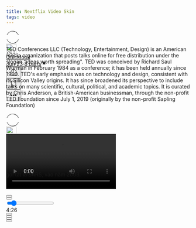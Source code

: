 ```yaml
---
title: Nextflix Video Skin
tags: video
---
```


<link rel="stylesheet" href="/assets/css/toc.css">
<script src="/assets/js/toc.js"/></script>

<div class="ijk"><div class="ntt fb ik il im" style="height: 28px;"><div class="o ntt"><div><a href="https://quicklook.netlify.app/about/" rel="noopener"><div class="ce in io"><div class="ip ntt fa o p gnn iq ir is it iu eg"><svg width="36" height="36" viewBox="0 0 36 36"><path fill-rule="evenodd" clip-rule="evenodd" d="M18 1.87c-6.63 0-12.4 4.14-15.21 10.21L2 11.71C4.94 5.37 11 1 18 1s13.06 4.37 16 10.71l-.79.37C30.4 6.01 24.63 1.88 18 1.88zM2.79 23.92c2.81 6.07 8.58 10.2 15.21 10.2 6.63 0 12.4-4.13 15.21-10.2l.79.37C31.06 30.63 25 35 18 35S4.94 30.63 2 24.29l.79-.37z"></path></svg></div><img alt="Quicklook" class="amm dpp io in" src="https://avatars0.githubusercontent.com/u/68094278?v=4?crop=0.525xw:1xh;center,top&resize=640:*" width="28" height="28" style="margin-top: 0px;"></div></a></div><div class="iv ab ntt"><div class="ntt"><div style="flex:1; align-self: center;"><span class="crr cs cb cc fgg"><a href="https://quicklook.netlify.app/about/" class="" rel="noopener" style="background-image: none;"><h10 class="crr cs cb cc gjj">Quicklook</h10></a></span></div></div><span class="crr cs cb cc gh" style="align-self: center;"><a class="" rel="noopener" href="https://quicklook.netlify.app/posts/toc" style="background-image: none;"><h10 class="crr cs cb cc gh"><span class="iw"></span>Jun 23<span class="ix gh">·</span>8 parts<svg class="iy iz ja" width="15" height="15" viewBox="0 0 15 15"><path d="M7.44 2.32c.03-.1.09-.1.12 0l1.2 3.53a.29.29 0 0 0 .26.2h3.88c.11 0 .13.04.04.1L9.8 8.33a.27.27 0 0 0-.1.29l1.2 3.53c.03.1-.01.13-.1.07l-3.14-2.18a.3.3 0 0 0-.32 0L4.2 12.22c-.1.06-.14.03-.1-.07l1.2-3.53a.27.27 0 0 0-.1-.3L2.06 6.16c-.1-.06-.07-.12.03-.12h3.89a.29.29 0 0 0 .26-.19l1.2-3.52z"></path></svg></h10></a></span></div></div><div class="ntt jb jc jd je jf jg jh ji ex" style="align-self: center;"><div class="ntt o"><div class="jj amm"><div class="by" aria-hidden="false"><button class="boo ch ax ay az ba bb bcc bdd be dl dm bh dn do"><svg width="25" height="25" class="q"><g fill-rule="evenodd"><path d="M15.6 5a.42.42 0 0 0 .17-.3.42.42 0 0 0-.12-.33l-2.8-2.79a.5.5 0 0 0-.7 0l-2.8 2.8a.4.4 0 0 0-.1.32c0 .12.07.23.16.3h.02a.45.45 0 0 0 .57-.04l2-2V10c0 .28.23.5.5.5s.5-.22.5-.5V2.93l2.02 2.02c.08.07.18.12.3.13.11.01.21-.02.3-.08v.01"></path><path d="M18 7h-1.5a.5.5 0 0 0 0 1h1.6c.5 0 .9.4.9.9v10.2c0 .5-.4.9-.9.9H6.9a.9.9 0 0 1-.9-.9V8.9c0-.5.4-.9.9-.9h1.6a.5.5 0 0 0 .35-.15A.5.5 0 0 0 9 7.5a.5.5 0 0 0-.15-.35A.5.5 0 0 0 8.5 7H7a2 2 0 0 0-2 2v10c0 1.1.9 2 2 2h11a2 2 0 0 0 2-2V9a2 2 0 0 0-2-2"></path></g></svg></button></div></div><div class="jk amm"><div><div class="iy"><div><div class="by" role="tooltip" aria-hidden="false" aria-describedby="1" aria-labelledby="1"><button class="boo ch ax ay az ba bb bcc bdd be dl dm bh dn do" onclick="tocContainer()"><svg width="25" height="25" viewBox="0 0 25 25"><path d="M19 6a2 2 0 0 0-2-2H8a2 2 0 0 0-2 2v14.66h.01c.01.1.05.2.12.28a.5.5 0 0 0 .7.03l5.67-4.12 5.66 4.13a.5.5 0 0 0 .71-.03.5.5 0 0 0 .12-.29H19V6zm-6.84 9.97L7 19.64V6a1 1 0 0 1 1-1h9a1 1 0 0 1 1 1v13.64l-5.16-3.67a.49.49 0 0 0-.68 0z" fill-rule="evenodd"></path></svg></button></div></div></div></div></div><div class="jl amm ag"><div class="by" aria-hidden="false"><div class="by" aria-hidden="false"><div class="amm bk bee"><button class="boo ch ax ay az ba bb bcc bdd be dl dm bh dn do"><svg class="q jm jn" width="25" height="25"><path d="M5 12.5c0 .55.2 1.02.59 1.41.39.4.86.59 1.41.59.55 0 1.02-.2 1.41-.59.4-.39.59-.86.59-1.41 0-.55-.2-1.02-.59-1.41A1.93 1.93 0 0 0 7 10.5c-.55 0-1.02.2-1.41.59-.4.39-.59.86-.59 1.41zm5.62 0c0 .55.2 1.02.58 1.41.4.4.87.59 1.42.59.55 0 1.02-.2 1.41-.59.4-.39.59-.86.59-1.41 0-.55-.2-1.02-.59-1.41a1.93 1.93 0 0 0-1.41-.59c-.55 0-1.03.2-1.42.59-.39.39-.58.86-.58 1.41zm5.6 0c0 .55.2 1.02.58 1.41.4.4.87.59 1.43.59.56 0 1.03-.2 1.42-.59.39-.39.58-.86.58-1.41 0-.55-.2-1.02-.58-1.41a1.93 1.93 0 0 0-1.42-.59c-.56 0-1.04.2-1.43.59-.39.39-.58.86-.58 1.41z" fill-rule="evenodd"></path></svg></button></div></div></div></div></div></div></div></div>

TED Conferences LLC (Technology, Entertainment, Design) is an American media organization that posts talks online for free distribution under the slogan "ideas worth spreading". TED was conceived by Richard Saul Wurman in February 1984 as a conference; it has been held annually since 1990. TED's early emphasis was on technology and design, consistent with its Silicon Valley origins. It has since broadened its perspective to include talks on many scientific, cultural, political, and academic topics. It is curated by Chris Anderson, a British-American businessman, through the non-profit TED Foundation since July 1, 2019 (originally by the non-profit Sapling Foundation)

<div id="bottommenu" class="ijk"><div class="ntt fb ik il im" style="height: 28px;"><div class="o ntt"><div><a href="https://quicklook.netlify.app/about/" rel="noopener"><div class="ce in io"><div class="ip ntt fa o p gnn iq ir is it iu eg"><svg width="36" height="36" viewBox="0 0 36 36"><path fill-rule="evenodd" clip-rule="evenodd" d="M18 1.87c-6.63 0-12.4 4.14-15.21 10.21L2 11.71C4.94 5.37 11 1 18 1s13.06 4.37 16 10.71l-.79.37C30.4 6.01 24.63 1.88 18 1.88zM2.79 23.92c2.81 6.07 8.58 10.2 15.21 10.2 6.63 0 12.4-4.13 15.21-10.2l.79.37C31.06 30.63 25 35 18 35S4.94 30.63 2 24.29l.79-.37z"></path></svg></div><img alt="Quicklook" class="amm dpp io in" src="https://avatars0.githubusercontent.com/u/68094278?v=4?crop=0.525xw:1xh;center,top&resize=640:*" width="28" height="28" style="margin-top: 0px;"></div></a></div></div><div class="ntt jb jc jd je jf jg jh ji ex" style="align-self: center;"><div class="ntt o"><div class="jj amm"><div class="by" aria-hidden="false"><button class="boo ch ax ay az ba bb bcc bdd be dl dm bh dn do"><svg width="25" height="25" class="q" style="fill: #f5f5f7;"><g fill-rule="evenodd"><path d="M15.6 5a.42.42 0 0 0 .17-.3.42.42 0 0 0-.12-.33l-2.8-2.79a.5.5 0 0 0-.7 0l-2.8 2.8a.4.4 0 0 0-.1.32c0 .12.07.23.16.3h.02a.45.45 0 0 0 .57-.04l2-2V10c0 .28.23.5.5.5s.5-.22.5-.5V2.93l2.02 2.02c.08.07.18.12.3.13.11.01.21-.02.3-.08v.01"></path><path d="M18 7h-1.5a.5.5 0 0 0 0 1h1.6c.5 0 .9.4.9.9v10.2c0 .5-.4.9-.9.9H6.9a.9.9 0 0 1-.9-.9V8.9c0-.5.4-.9.9-.9h1.6a.5.5 0 0 0 .35-.15A.5.5 0 0 0 9 7.5a.5.5 0 0 0-.15-.35A.5.5 0 0 0 8.5 7H7a2 2 0 0 0-2 2v10c0 1.1.9 2 2 2h11a2 2 0 0 0 2-2V9a2 2 0 0 0-2-2"></path></g></svg></button></div></div><div class="jk amm"><div><div class="iy"><div><div class="by" role="tooltip" aria-hidden="false" aria-describedby="1" aria-labelledby="1"><button class="boo ch ax ay az ba bb bcc bdd be dl dm bh dn do" onclick="tocContainer()" style="fill: #f5f5f7;"><svg width="25" height="25" viewBox="0 0 25 25"><path d="M19 6a2 2 0 0 0-2-2H8a2 2 0 0 0-2 2v14.66h.01c.01.1.05.2.12.28a.5.5 0 0 0 .7.03l5.67-4.12 5.66 4.13a.5.5 0 0 0 .71-.03.5.5 0 0 0 .12-.29H19V6zm-6.84 9.97L7 19.64V6a1 1 0 0 1 1-1h9a1 1 0 0 1 1 1v13.64l-5.16-3.67a.49.49 0 0 0-.68 0z" fill-rule="evenodd"></path></svg></button></div></div></div></div></div><div class="jl amm ag" style="margin-right: 34px;"><div class="by" aria-hidden="false"><div class="by" aria-hidden="false"><div class="amm bk bee"><button class="boo ch ax ay az ba bb bcc bdd be dl dm bh dn do"><svg class="q jm jn" width="25" height="25" style="fill: #f5f5f7;"><path d="M5 12.5c0 .55.2 1.02.59 1.41.39.4.86.59 1.41.59.55 0 1.02-.2 1.41-.59.4-.39.59-.86.59-1.41 0-.55-.2-1.02-.59-1.41A1.93 1.93 0 0 0 7 10.5c-.55 0-1.02.2-1.41.59-.4.39-.59.86-.59 1.41zm5.62 0c0 .55.2 1.02.58 1.41.4.4.87.59 1.42.59.55 0 1.02-.2 1.41-.59.4-.39.59-.86.59-1.41 0-.55-.2-1.02-.59-1.41a1.93 1.93 0 0 0-1.41-.59c-.55 0-1.03.2-1.42.59-.39.39-.58.86-.58 1.41zm5.6 0c0 .55.2 1.02.58 1.41.4.4.87.59 1.43.59.56 0 1.03-.2 1.42-.59.39-.39.58-.86.58-1.41 0-.55-.2-1.02-.58-1.41a1.93 1.93 0 0 0-1.42-.59c-.56 0-1.04.2-1.43.59-.39.39-.58.86-.58 1.41z" fill-rule="evenodd"></path></svg></button></div></div></div></div></div></div></div></div>

<link rel="stylesheet" href="/assets/css/videoskin.css">
<script src="/assets/js/videoskin.js"></script>
<style>#player{position:absolute;width:100%!important;height:100%!important;}</style>
<div class="video-wrapper" style="margin-top: 28.080px;">
	<div id="player"></div>
</div>

<script>
	const playerInstance = jwplayer("player").setup({
	controls: true,
	displaytitle: false,
	fullscreen: "true",
	primary: "html5",
	stretching: "uniform",
	aspectratio: "16:9",
	renderCaptionsNatively: false,
	autostart: false,
	abouttext: "Creator Website",
	aboutlink: "https://www.facebook.com/Sickboy.LoL",
	skin: {name: "netflix"},
	logo: {file: "#"},
	captions: {color: "#FFF", fontSize: 14, backgroundOpacity: 0, edgeStyle: "raised"},
	playlist: [
	{image:"https://cdn.plyr.io/static/demo/View_From_A_Blue_Moon_Trailer-HD.jpg",
	sources: [
	{file: "https://cdn.plyr.io/static/demo/View_From_A_Blue_Moon_Trailer-1080p.mp4", label: "1080p FHD", default: true},
        {file: "https://cdn.plyr.io/static/demo/View_From_A_Blue_Moon_Trailer-720p.mp4", label: "720p HD"},
        {file: "https://cdn.plyr.io/static/demo/View_From_A_Blue_Moon_Trailer-576p.mp4", label: "480p SD"}
	],
	captions: [
        {file: "https://cdn.plyr.io/static/demo/View_From_A_Blue_Moon_Trailer-HD.en.vtt", label: "English", kind: "captions", default: true},
        {file: "https://cdn.plyr.io/static/demo/View_From_A_Blue_Moon_Trailer-HD.fr.vtt", label: "Français", kind: "captions"}
	]
	}
	]
	});
playerInstance.on("ready", function () {
	const playerContainer = playerInstance.getContainer();
	const buttonContainer = playerContainer.querySelector(".jw-button-container");
	const spacer = buttonContainer.querySelector(".jw-spacer");
	const timeSlider = playerContainer.querySelector(".jw-slider-time");
	buttonContainer.replaceChild(timeSlider, spacer);
	});
</script>


<link rel="stylesheet" href="/assets/css/global-2838a3bb85c6d6113065.chunk.css">
<link rel="stylesheet" href="/assets/css/talk-fb26ec4d36c2425e3d81.chunk.css">
<script src="/assets/js/4a2b5feac2cf78ec1207.chunk.js"/></script>
<script src="/assets/js/e81952a22b1ee6555c44.chunk.js"/></script>
<div id="video-container" style="position: relative;"><div style="display: block; padding-top: 56.25%;"></div><div style="position: absolute; bottom: 0px; left: 0px; top: 0px; right: 0px;"><div class="sticky-outer-wrapper  h:full pos:r d:f j-c:c a-i:c "><div class="sticky-inner-wrapper" style="position: relative; top: 0px;"><div class="h:full pos:r"><div class="h:full"><div class=" o:h bg:black " style="position: relative;"><div style="display: block; padding-top: 56.25%;"></div><div style="position: absolute; bottom: 0px; left: 0px; top: 0px; right: 0px;"><div id="ted-player" class=" h:full w:full pos:r d:f a-i:c j-c:c bg:black "><div class="d:b w:full h:full"><div class="h:full w:full"><div class="h:full w:full"><video playsinline="playsinline" class="h:full w:full" id="ted-player-723" crossorigin="anonymous" src="blob:https://www.ted.com/05f313bf-0d0d-4552-91bb-6134d2e43024" title="Elizabeth Cox: Những điều cần biết về nhóm virus corona - Elizabeth Cox"><track kind="subtitles" label="Arabic" src="https://pubads.g.doubleclick.net/ondemand/hls/content/2503702/vid/ElizabethCox_WhatIsACoronavirus_2020E/SIN/streams/b36af64b-6618-46ee-ae11-fd040fc98d9a/vtt/ar.vtt" srclang="ar"><track kind="subtitles" label="Kurdish (Central)" src="https://pubads.g.doubleclick.net/ondemand/hls/content/2503702/vid/ElizabethCox_WhatIsACoronavirus_2020E/SIN/streams/b36af64b-6618-46ee-ae11-fd040fc98d9a/vtt/ckb.vtt" srclang="ckb"><track kind="subtitles" label="German" src="https://pubads.g.doubleclick.net/ondemand/hls/content/2503702/vid/ElizabethCox_WhatIsACoronavirus_2020E/SIN/streams/b36af64b-6618-46ee-ae11-fd040fc98d9a/vtt/de.vtt" srclang="de"><track kind="subtitles" label="Greek" src="https://pubads.g.doubleclick.net/ondemand/hls/content/2503702/vid/ElizabethCox_WhatIsACoronavirus_2020E/SIN/streams/b36af64b-6618-46ee-ae11-fd040fc98d9a/vtt/el.vtt" srclang="el"><track kind="subtitles" label="English" src="https://pubads.g.doubleclick.net/ondemand/hls/content/2503702/vid/ElizabethCox_WhatIsACoronavirus_2020E/SIN/streams/b36af64b-6618-46ee-ae11-fd040fc98d9a/vtt/en.vtt" srclang="en"><track kind="subtitles" label="Spanish" src="https://pubads.g.doubleclick.net/ondemand/hls/content/2503702/vid/ElizabethCox_WhatIsACoronavirus_2020E/SIN/streams/b36af64b-6618-46ee-ae11-fd040fc98d9a/vtt/es.vtt" srclang="es"><track kind="subtitles" label="Persian" src="https://pubads.g.doubleclick.net/ondemand/hls/content/2503702/vid/ElizabethCox_WhatIsACoronavirus_2020E/SIN/streams/b36af64b-6618-46ee-ae11-fd040fc98d9a/vtt/fa.vtt" srclang="fa"><track kind="subtitles" label="Finnish" src="https://pubads.g.doubleclick.net/ondemand/hls/content/2503702/vid/ElizabethCox_WhatIsACoronavirus_2020E/SIN/streams/b36af64b-6618-46ee-ae11-fd040fc98d9a/vtt/fi.vtt" srclang="fi"><track kind="subtitles" label="French" src="https://pubads.g.doubleclick.net/ondemand/hls/content/2503702/vid/ElizabethCox_WhatIsACoronavirus_2020E/SIN/streams/b36af64b-6618-46ee-ae11-fd040fc98d9a/vtt/fr.vtt" srclang="fr"><track kind="subtitles" label="Hebrew" src="https://pubads.g.doubleclick.net/ondemand/hls/content/2503702/vid/ElizabethCox_WhatIsACoronavirus_2020E/SIN/streams/b36af64b-6618-46ee-ae11-fd040fc98d9a/vtt/he.vtt" srclang="he"><track kind="subtitles" label="Croatian" src="https://pubads.g.doubleclick.net/ondemand/hls/content/2503702/vid/ElizabethCox_WhatIsACoronavirus_2020E/SIN/streams/b36af64b-6618-46ee-ae11-fd040fc98d9a/vtt/hr.vtt" srclang="hr"><track kind="subtitles" label="Hungarian" src="https://pubads.g.doubleclick.net/ondemand/hls/content/2503702/vid/ElizabethCox_WhatIsACoronavirus_2020E/SIN/streams/b36af64b-6618-46ee-ae11-fd040fc98d9a/vtt/hu.vtt" srclang="hu"><track kind="subtitles" label="Indonesian" src="https://pubads.g.doubleclick.net/ondemand/hls/content/2503702/vid/ElizabethCox_WhatIsACoronavirus_2020E/SIN/streams/b36af64b-6618-46ee-ae11-fd040fc98d9a/vtt/id.vtt" srclang="id"><track kind="subtitles" label="Italian" src="https://pubads.g.doubleclick.net/ondemand/hls/content/2503702/vid/ElizabethCox_WhatIsACoronavirus_2020E/SIN/streams/b36af64b-6618-46ee-ae11-fd040fc98d9a/vtt/it.vtt" srclang="it"><track kind="subtitles" label="Korean" src="https://pubads.g.doubleclick.net/ondemand/hls/content/2503702/vid/ElizabethCox_WhatIsACoronavirus_2020E/SIN/streams/b36af64b-6618-46ee-ae11-fd040fc98d9a/vtt/ko.vtt" srclang="ko"><track kind="subtitles" label="Kurdish" src="https://pubads.g.doubleclick.net/ondemand/hls/content/2503702/vid/ElizabethCox_WhatIsACoronavirus_2020E/SIN/streams/b36af64b-6618-46ee-ae11-fd040fc98d9a/vtt/ku.vtt" srclang="ku"><track kind="subtitles" label="Latvian" src="https://pubads.g.doubleclick.net/ondemand/hls/content/2503702/vid/ElizabethCox_WhatIsACoronavirus_2020E/SIN/streams/b36af64b-6618-46ee-ae11-fd040fc98d9a/vtt/lv.vtt" srclang="lv"><track kind="subtitles" label="Burmese" src="https://pubads.g.doubleclick.net/ondemand/hls/content/2503702/vid/ElizabethCox_WhatIsACoronavirus_2020E/SIN/streams/b36af64b-6618-46ee-ae11-fd040fc98d9a/vtt/my.vtt" srclang="my"><track kind="subtitles" label="Polish" src="https://pubads.g.doubleclick.net/ondemand/hls/content/2503702/vid/ElizabethCox_WhatIsACoronavirus_2020E/SIN/streams/b36af64b-6618-46ee-ae11-fd040fc98d9a/vtt/pl.vtt" srclang="pl"><track kind="subtitles" label="Portuguese" src="https://pubads.g.doubleclick.net/ondemand/hls/content/2503702/vid/ElizabethCox_WhatIsACoronavirus_2020E/SIN/streams/b36af64b-6618-46ee-ae11-fd040fc98d9a/vtt/pt.vtt" srclang="pt"><track kind="subtitles" label="Portuguese, Brazilian" src="https://pubads.g.doubleclick.net/ondemand/hls/content/2503702/vid/ElizabethCox_WhatIsACoronavirus_2020E/SIN/streams/b36af64b-6618-46ee-ae11-fd040fc98d9a/vtt/pt-br.vtt" srclang="pt-br"><track kind="subtitles" label="Romanian" src="https://pubads.g.doubleclick.net/ondemand/hls/content/2503702/vid/ElizabethCox_WhatIsACoronavirus_2020E/SIN/streams/b36af64b-6618-46ee-ae11-fd040fc98d9a/vtt/ro.vtt" srclang="ro"><track kind="subtitles" label="Russian" src="https://pubads.g.doubleclick.net/ondemand/hls/content/2503702/vid/ElizabethCox_WhatIsACoronavirus_2020E/SIN/streams/b36af64b-6618-46ee-ae11-fd040fc98d9a/vtt/ru.vtt" srclang="ru"><track kind="subtitles" label="Slovak" src="https://pubads.g.doubleclick.net/ondemand/hls/content/2503702/vid/ElizabethCox_WhatIsACoronavirus_2020E/SIN/streams/b36af64b-6618-46ee-ae11-fd040fc98d9a/vtt/sk.vtt" srclang="sk"><track kind="subtitles" label="Serbian" src="https://pubads.g.doubleclick.net/ondemand/hls/content/2503702/vid/ElizabethCox_WhatIsACoronavirus_2020E/SIN/streams/b36af64b-6618-46ee-ae11-fd040fc98d9a/vtt/sr.vtt" srclang="sr"><track kind="subtitles" label="Turkish" src="https://pubads.g.doubleclick.net/ondemand/hls/content/2503702/vid/ElizabethCox_WhatIsACoronavirus_2020E/SIN/streams/b36af64b-6618-46ee-ae11-fd040fc98d9a/vtt/tr.vtt" srclang="tr"><track kind="subtitles" label="Vietnamese" src="https://pubads.g.doubleclick.net/ondemand/hls/content/2503702/vid/ElizabethCox_WhatIsACoronavirus_2020E/SIN/streams/b36af64b-6618-46ee-ae11-fd040fc98d9a/vtt/vi.vtt" srclang="vi"><track kind="subtitles" label="Chinese, Simplified" src="https://pubads.g.doubleclick.net/ondemand/hls/content/2503702/vid/ElizabethCox_WhatIsACoronavirus_2020E/SIN/streams/b36af64b-6618-46ee-ae11-fd040fc98d9a/vtt/zh-cn.vtt" srclang="zh-cn"><track kind="subtitles" label="Chinese, Traditional" src="https://pubads.g.doubleclick.net/ondemand/hls/content/2503702/vid/ElizabethCox_WhatIsACoronavirus_2020E/SIN/streams/b36af64b-6618-46ee-ae11-fd040fc98d9a/vtt/zh-tw.vtt" srclang="zh-tw"></video><div style="display: none; position: absolute; top: 0px; left: 0px; width: 100%; height: 100%;"></div><div style="display: none; position: absolute; top: 0px; left: 0px; width: 100%; height: 100%;"></div></div></div></div><div class=" bottom:1 bottom7@md d:f a-i:c left:0 right:0 pos:a p-x:4 p-x:10@md z-i:1 " style="transform: translateY(-3rem);"><div class=" d:f j-c:c a-i:c w:full "><div class=" bg:black.3 c:white f:1@md p-y:1 p-x:2 m-x:1 f:3@md p-y:2@md p-x:5@md m-x:2@md b-r:.1 t-a:c " dir="ltr"><span>gọi tắt là SARS, vào năm 2003.</span></div></div></div><div class=" pos:a pos:c "><button aria-label="Play Video" class=" sb pos:a pos:c w:full " style="outline: none; opacity: 1;"></button><div style="opacity: 1;"><div class=" pos:a w:full bottom:0 " style="pointer-events: all;"><div class=" bottom:0 h:full p-y:5 p-y:9@md pos:a w:full z-i:0 " style="background: linear-gradient(rgba(0, 0, 0, 0), rgba(0, 0, 0, 0.5)); pointer-events: none;"></div><div class=" p-b:.5 p-x:.8 pos:r z-i:5 "><div class="z-i:0 d:f j-c:s-a a-i:c l-h:d h:full"><div class="m-r:1"><button title="play video" aria-controls="video1" class=" sb p:1 hover/bg:white.7 b-r:.1 cur:p "><span class="SVGInline  d:b w:2 h:2 c:white "><svg class="SVGInline-svg -svg d:b-svg w:2-svg h:2-svg c:white-svg -svg" fill="currentColor" id="plyr-play" viewBox="0 0 18 18"><path d="M15.562 8.1L3.87.225C3.052-.337 2 .225 2 1.125v15.75c0 .9 1.052 1.462 1.87.9L15.563 9.9c.584-.45.584-1.35 0-1.8z"></path></svg></span></button></div><div class="flx-g:1"><div style="user-select: none;"><div class=" pos:r "><div class=" video-progress-bar video-progress-bar--horizontal "><div class="video-progress-bar__fill" style="width: 10.1351%;"></div><input class="video-progress-bar__input" title="Video seek control" type="range" min="0" max="296" step="0.1" value="30"></div></div></div></div><div><span class=" c:white f:.9 m-l:4 m-r:1 ">4:26</span></div><div class="z-i:0 pos:r top:0"><button title="mute volume" aria-controls="video1" class=" sb p:1 hover/bg:white.7 b-r:.1 cur:p "><span class="SVGInline  d:b w:2 h:2 c:white "><svg class="SVGInline-svg -svg d:b-svg w:2-svg h:2-svg c:white-svg -svg" fill="currentColor" id="plyr-volume" viewBox="0 0 18 18"><path d="M15.6 3.3c-.4-.4-1-.4-1.4 0-.4.4-.4 1 0 1.4C15.4 5.9 16 7.4 16 9c0 1.6-.6 3.1-1.8 4.3-.4.4-.4 1 0 1.4.2.2.5.3.7.3.3 0 .5-.1.7-.3C17.1 13.2 18 11.2 18 9s-.9-4.2-2.4-5.7z"></path><path d="M11.282 5.282a.909.909 0 0 0 0 1.316c.735.735.995 1.458.995 2.402 0 .936-.425 1.917-.995 2.487a.909.909 0 0 0 0 1.316c.145.145.636.262 1.018.156a.725.725 0 0 0 .298-.156C13.773 11.733 14.13 10.16 14.13 9c0-.17-.002-.34-.011-.51-.053-.992-.319-2.005-1.522-3.208a.909.909 0 0 0-1.316 0zM3.786 6.008H.714C.286 6.008 0 6.31 0 6.76v4.512c0 .452.286.752.714.752h3.072l4.071 3.858c.5.3 1.143 0 1.143-.602V2.752c0-.601-.643-.977-1.143-.601L3.786 6.008z"></path></svg></span></button><div class="pos:r m-x:1" style="pointer-events: none;"></div></div><div class="z-i:0 pos:r bottom:0"><button title="subtitle controls" aria-controls="video1" class=" sb p:1 hover/bg:white.7 b-r:.1 cur:p "><span class="SVGInline  d:b w:2 h:2 c:white "><svg class="SVGInline-svg -svg d:b-svg w:2-svg h:2-svg c:white-svg -svg" fill="currentColor" viewBox="0 0 26 23" xmlns="http://www.w3.org/2000/svg"><title>Subtitles</title><path d="M0 0h26v22.677L21.544 17.8H0V0zm6.276 11.602a2.373 2.373 0 1 0 0-4.746 2.373 2.373 0 0 0 0 4.746zm6.592 0a2.373 2.373 0 1 0 0-4.746 2.373 2.373 0 0 0 0 4.746zm6.592 0a2.373 2.373 0 1 0 0-4.746 2.373 2.373 0 0 0 0 4.746z" fill="#FFF" fill-rule="evenodd"></path></svg></span></button><span style="pointer-events: none;"></span></div><div class="z-i:0 pos:r bottom:0"><button title="More Options" aria-controls="video1" class=" sb p:1 hover/bg:white.7 b-r:.1 cur:p "><span class="SVGInline  d:b w:2 h:2 c:white "><svg class="SVGInline-svg -svg d:b-svg w:2-svg h:2-svg c:white-svg -svg" fill="currentColor" xmlns="http://www.w3.org/2000/svg" viewBox="0 0 18 18">
  <path fill="#FFF" fill-rule="evenodd" d="M1.08 10.695c.327.038.693.058 1.078.077.27.02.501.193.579.463.134.424.289.828.5 1.194a.643.643 0 0 1-.077.733c-.25.289-.5.578-.693.828a.65.65 0 0 0 .038.868l1.137 1.137a.65.65 0 0 0 .868.038c.25-.212.52-.443.828-.693a.643.643 0 0 1 .733-.078c.385.193.79.367 1.194.501.251.078.444.309.463.579.02.385.058.751.077 1.079a.646.646 0 0 0 .636.578h1.619c.328 0 .617-.25.636-.578.038-.328.058-.694.077-1.08a.637.637 0 0 1 .462-.578c.424-.134.83-.289 1.195-.5a.643.643 0 0 1 .733.077c.289.25.578.5.828.693a.65.65 0 0 0 .868-.038l1.137-1.137a.65.65 0 0 0 .038-.868c-.212-.25-.443-.52-.694-.828a.643.643 0 0 1-.077-.733 9.22 9.22 0 0 0 .501-1.194.664.664 0 0 1 .579-.463c.385-.02.751-.058 1.079-.077a.646.646 0 0 0 .578-.636V8.44a.632.632 0 0 0-.578-.636 16.697 16.697 0 0 0-1.08-.077.637.637 0 0 1-.578-.462 6.005 6.005 0 0 0-.5-1.195.643.643 0 0 1 .076-.733c.251-.289.502-.578.694-.828a.65.65 0 0 0-.038-.868l-1.137-1.137a.65.65 0 0 0-.868-.038c-.25.212-.52.443-.828.694a.643.643 0 0 1-.733.077 9.22 9.22 0 0 0-1.195-.501.664.664 0 0 1-.462-.579c-.02-.385-.058-.751-.077-1.079A.646.646 0 0 0 10.06.5H8.44a.632.632 0 0 0-.636.578c-.038.328-.058.694-.077 1.08a.637.637 0 0 1-.463.578c-.424.134-.828.289-1.194.5a.643.643 0 0 1-.733-.076c-.289-.251-.578-.502-.828-.694a.65.65 0 0 0-.868.038L2.505 3.641a.65.65 0 0 0-.038.868c.212.25.443.52.693.828a.643.643 0 0 1 .078.733 9.22 9.22 0 0 0-.501 1.195.664.664 0 0 1-.579.462c-.385.02-.751.058-1.079.077a.646.646 0 0 0-.578.636v1.619a.604.604 0 0 0 .578.636zm8.17-5.82a4.372 4.372 0 0 1 4.375 4.375 4.372 4.372 0 0 1-4.375 4.374A4.372 4.372 0 0 1 4.876 9.25 4.36 4.36 0 0 1 9.25 4.875z"></path>
</svg></span></button><span style="pointer-events: none;"></span></div><div><button title="Enter Fullscreen" aria-controls="video1" class=" sb p:1 hover/bg:white.7 b-r:.1 cur:p "><span class="SVGInline  d:b w:2 h:2 c:white "><svg class="SVGInline-svg -svg d:b-svg w:2-svg h:2-svg c:white-svg -svg" fill="currentColor" id="plyr-enter-fullscreen" viewBox="0 0 18 18"><path d="M10 3h3.6l-4 4L11 8.4l4-4V8h2V1h-7zM7 9.6l-4 4V10H1v7h7v-2H4.4l4-4z"></path></svg></span></button></div></div></div></div></div></div></div></div></div></div><div class=""></div></div></div></div></div></div>
